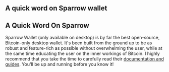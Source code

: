 ## A quick word on Sparrow wallet

<h2 class="text-2xl pb-4 text-[#f7931a] font-semibold">A Quick Word On Sparrow</h2>

Sparrow Wallet (only available on desktop) is by far the best open-source, Bitcoin-only desktop wallet. 
It's been built from the ground up to be as robust and feature-rich as possible without overwhelming the user, while at the 
same time educating the user on the inner workings of Bitcoin. I highly recommend that you take the time to carefully
read their <a class="text-[#8cb4ff] underline-offset-auto font-semibold" href="https://sparrowwallet.com/docs/" target="_blank" rel="noopener noreferrer">documentation and guides<a>. 
You'll be up and running before you know it!
